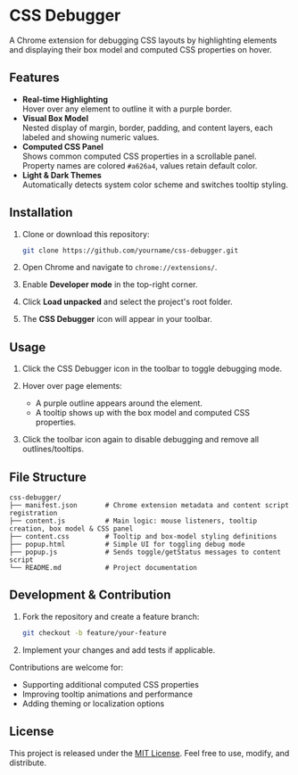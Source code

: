 # CSS Debugger

A Chrome extension for debugging CSS layouts by highlighting elements and displaying their box model and computed CSS properties on hover.

## Features

- **Real-time Highlighting**  
  Hover over any element to outline it with a purple border.
- **Visual Box Model**  
  Nested display of margin, border, padding, and content layers, each labeled and showing numeric values.
- **Computed CSS Panel**  
  Shows common computed CSS properties in a scrollable panel. Property names are colored `#a626a4`, values retain default color.
- **Light & Dark Themes**  
  Automatically detects system color scheme and switches tooltip styling.

## Installation

1. Clone or download this repository:

   ```bash
   git clone https://github.com/yourname/css-debugger.git
   ```

2. Open Chrome and navigate to `chrome://extensions/`.
3. Enable **Developer mode** in the top-right corner.
4. Click **Load unpacked** and select the project's root folder.
5. The **CSS Debugger** icon will appear in your toolbar.

## Usage

1. Click the CSS Debugger icon in the toolbar to toggle debugging mode.
2. Hover over page elements:

   - A purple outline appears around the element.
   - A tooltip shows up with the box model and computed CSS properties.
3. Click the toolbar icon again to disable debugging and remove all outlines/tooltips.

## File Structure

```hash
css-debugger/
├── manifest.json       # Chrome extension metadata and content script registration
├── content.js          # Main logic: mouse listeners, tooltip creation, box model & CSS panel
├── content.css         # Tooltip and box-model styling definitions
├── popup.html          # Simple UI for toggling debug mode
├── popup.js            # Sends toggle/getStatus messages to content script
└── README.md           # Project documentation
```

## Development & Contribution

1. Fork the repository and create a feature branch:

   ```bash
   git checkout -b feature/your-feature
   ```

2. Implement your changes and add tests if applicable.

Contributions are welcome for:

- Supporting additional computed CSS properties
- Improving tooltip animations and performance
- Adding theming or localization options

## License

This project is released under the [MIT License](LICENSE). Feel free to use, modify, and distribute.
